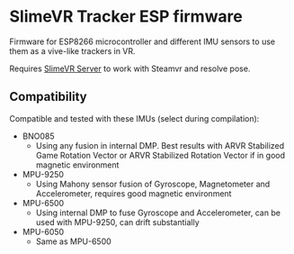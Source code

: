 # SlimeVR Tracker ESP firmware

Firmware for ESP8266 microcontroller and different IMU sensors to use them as a vive-like trackers in VR.

Requires [SlimeVR Server](https://github.com/SlimeVR/SlimeVR-Server) to work with Steamvr and resolve pose.


## Compatibility

Compatible and tested with these IMUs (select during compilation):
* BNO085
  * Using any fusion in internal DMP. Best results with ARVR Stabilized Game Rotation Vector or ARVR Stabilized Rotation Vector if in good magnetic environment
* MPU-9250
  * Using Mahony sensor fusion of Gyroscope, Magnetometer and Accelerometer, requires good magnetic environment
* MPU-6500
  * Using internal DMP to fuse Gyroscope and Accelerometer, can be used with MPU-9250, can drift substantially
* MPU-6050
  * Same as MPU-6500
